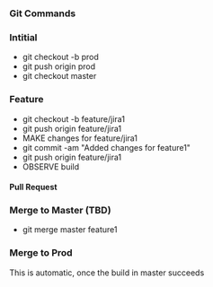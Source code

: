 ### Git Commands

### Intitial
* git checkout -b prod
* git push origin prod
* git checkout master

### Feature
* git checkout -b feature/jira1
* git push origin feature/jira1
* MAKE changes for feature/jira1
* git commit -am  "Added changes for feature1"
* git push origin feature/jira1
* OBSERVE build
#### Pull Request

### Merge to Master (TBD)
* git merge master feature1


### Merge to Prod
This is automatic, once the build in master succeeds
